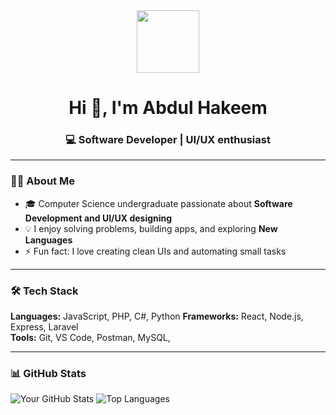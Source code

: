 <div align="center">
  <img src="https://cdn-icons-png.flaticon.com/512/1055/1055646.png" width="100"/>
  <h1>Hi 👋, I'm Abdul Hakeem</h1>
  <h3>💻 Software Developer | UI/UX enthusiast</h3>
</div>

---

### 👨‍💻 About Me
- 🎓 Computer Science undergraduate passionate about **Software Development and UI/UX designing**
- 💡 I enjoy solving problems, building apps, and exploring **New Languages**
- ⚡ Fun fact: I love creating clean UIs and automating small tasks

---

### 🛠️ Tech Stack
**Languages:** JavaScript, PHP, C#, Python
**Frameworks:** React, Node.js, Express, Laravel  
**Tools:** Git, VS Code, Postman, MySQL, 

---

### 📊 GitHub Stats
![Your GitHub Stats](https://github-readme-stats.vercel.app/api?username=YOURUSERNAME&show_icons=true&theme=tokyonight)
![Top Languages](https://github-readme-stats.vercel.app/api/top-langs/?username=YOURUSERNAME&layout=compact&theme=tokyonight)

